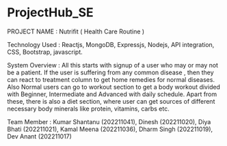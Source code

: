# ProjectHub_SE

PROJECT NAME : Nutrifit ( Health Care Routine )

Technology Used :  Reactjs, MongoDB, Expressjs, Nodejs, API integration, CSS, Bootstrap, javascript.

System Overview :  All this starts with signup of a user who may or may not be a patient. If the user is suffering from any common disease , then they can react to treatment column to get home remedies for normal diseases. Also Normal users can go to workout section to get a body workout divided with Beginner, Intermediate and Advanced with daily schedule. Apart from these, there is also a diet section, where user can get sources of different necessary body minerals like protein, vitamins, carbs etc.

Team Member : Kumar Shantanu (202211041), Dinesh (202211020), Diya Bhati (202211021), Kamal Meena (202211036), Dharm Singh (202211019), Dev Anant (202211017)
